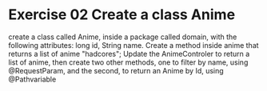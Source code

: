 # Exercise 02 Create a class Anime
create a class called Anime, 
inside a package called domain, 
with the following attributes: long id,
String name. Create a method inside 
anime that returns a list of anime 
"hadcores"; Update the AnimeControler 
to return a list of anime,
then create two other methods, 
one to filter by name, 
using @RequestParam, 
and the second, to return 
an Anime by Id, using @Pathvariable